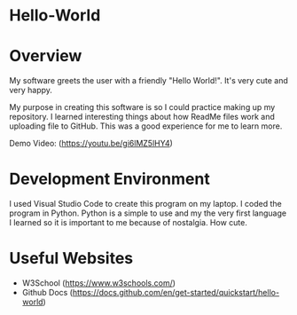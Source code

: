 # Hello-World
# Overview

My software greets the user with a friendly "Hello World!". It's very cute and very happy. 

My purpose in creating this software is so I could practice making up my repository.
I learned interesting things about how ReadMe files work and uploading file to GitHub. This was a good experience for me to learn more.


Demo Video: (https://youtu.be/gi6lMZ5lHY4)

# Development Environment

I used Visual Studio Code to create this program on my laptop. I coded the program in Python.
Python is a simple to use and my the very first language I learned so it is important to me
because of nostalgia. How cute.

# Useful Websites

* W3School (https://www.w3schools.com/)
* Github Docs (https://docs.github.com/en/get-started/quickstart/hello-world)
